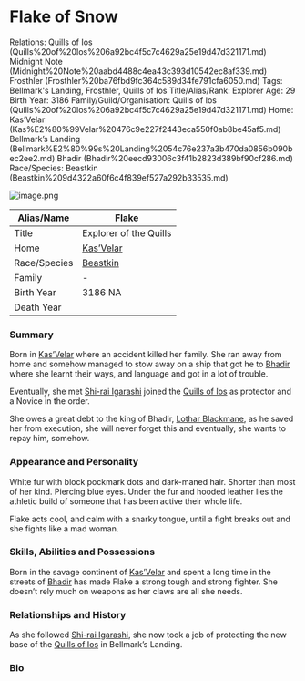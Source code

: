 # Flake of Snow

Relations: Quills of Ios (Quills%20of%20Ios%206a92bc4f5c7c4629a25e19d47d321171.md) Midnight Note (Midnight%20Note%20aabd4488c4ea43c393d10542ec8af339.md) Frosthler (Frosthler%20ba76fbd9fc364c589d34fe791cfa6050.md) 
Tags: Bellmark's Landing, Frosthler, Quills of Ios
Title/Alias/Rank: Explorer
Age: 29
Birth Year: 3186
Family/Guild/Organisation: Quills of Ios (Quills%20of%20Ios%206a92bc4f5c7c4629a25e19d47d321171.md) 
Home: Kas’Velar (Kas%E2%80%99Velar%20476c9e227f2443eca550f0ab8be45af5.md) Bellmark’s Landing (Bellmark%E2%80%99s%20Landing%2054c76e237a3b470da0856b090bec2ee2.md) Bhadir (Bhadir%20eecd93006c3f41b2823d389bf90cf286.md) 
Race/Species: Beastkin (Beastkin%209d4322a60f6c4f839ef527a292b33535.md)

![image.png](image%2063.png)

| Alias/Name | Flake |
| --- | --- |
| Title | Explorer of the Quills |
| Home | [Kas’Velar](Kas%E2%80%99Velar%20476c9e227f2443eca550f0ab8be45af5.md)  |
| Race/Species | [Beastkin](Beastkin%209d4322a60f6c4f839ef527a292b33535.md)  |
| Family | - |
| Birth Year | 3186 NA |
| Death Year |  |

### Summary

Born in [Kas’Velar](Kas%E2%80%99Velar%20476c9e227f2443eca550f0ab8be45af5.md) where an accident killed her family. She ran away from home and somehow managed to stow away on a ship that got he to [Bhadir](Bhadir%20eecd93006c3f41b2823d389bf90cf286.md) where she learnt their ways, and language and got in a lot of trouble. 

Eventually, she met [Shi-rai Igarashi](Shi-rai%20Igarashi%202b00fac466024354b0273317d2e43ca0.md) joined the [Quills of Ios](Quills%20of%20Ios%206a92bc4f5c7c4629a25e19d47d321171.md) as protector and a Novice in the order.

She owes a great debt to the king of Bhadir, [Lothar Blackmane](Lothar%20Blackmane%20e9bd2bdf6bc240f59e074d86b5e4bf4d.md), as he saved her from execution, she will never forget this and eventually, she wants to repay him, somehow.

### Appearance and Personality

White fur with block pockmark dots and dark-maned hair. Shorter than most of her kind. Piercing blue eyes. Under the fur and hooded leather lies the athletic build of someone that has been active their whole life.

Flake acts cool, and calm with a snarky tongue, until a fight breaks out and she fights like a mad woman.

### Skills, Abilities and Possessions

Born in the savage continent of [Kas’Velar](Kas%E2%80%99Velar%20476c9e227f2443eca550f0ab8be45af5.md) and spent a long time in the streets of [Bhadir](Bhadir%20eecd93006c3f41b2823d389bf90cf286.md) has made Flake a strong tough and strong fighter. She doesn’t rely much on weapons as her claws are all she needs.

### **Relationships and History**

As she followed [Shi-rai Igarashi](Shi-rai%20Igarashi%202b00fac466024354b0273317d2e43ca0.md), she now took a job of protecting the new base of the [Quills of Ios](Quills%20of%20Ios%206a92bc4f5c7c4629a25e19d47d321171.md) in Bellmark’s Landing.

### Bio